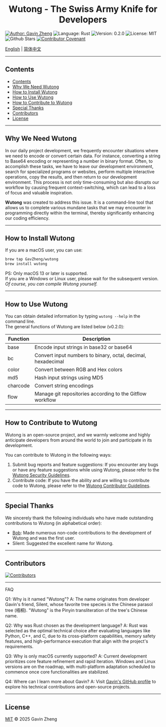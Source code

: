 <h1 style="text-align: center;">Wutong - The Swiss Army Knife for Developers</h1>

[![Author: Gavin Zheng](https://img.shields.io/badge/Author-Gavin_Zheng-f2f28d)](https://github.com/GavZheng)
![Language: Rust](https://img.shields.io/badge/Language-Rust-orange)
![Version: 0.2.0](https://img.shields.io/badge/Version-0.2.0-blue)
![License: MIT](https://img.shields.io/badge/License-MIT-green)
![Github Stars](https://img.shields.io/github/stars/WutongDev/wutong?style=flat&color=red)
[![Contributor Covenant](https://img.shields.io/badge/Contributor%20Covenant-2.1-4baaaa.svg)](CODE_OF_CONDUCT_zh.md)

[English](./README.md) | [简体中文](./docs/zh/README_zh.md)

---

## Contents
- [Contents](#Contents)
- [Why We Need Wutong](#why-we-need-wutong)
- [How to Install Wutong](#how-to-install-wutong)
- [How to Use Wutong](#how-to-use-wutong)
- [How to Contribute to Wutong](#how-to-contribute-to-wutong)
- [Special Thanks](#special-thanks)
- [Contributors](#contributors)
- [License](#license)

---

## Why We Need Wutong
In our daily project development, we frequently encounter situations where we need to encode or convert certain data. For instance, converting a string to Base64 encoding or representing a number in binary format. Often, to accomplish these tasks, we have to leave our development environment, search for specialized programs or websites, perform multiple interactive operations, copy the results, and then return to our development environment. This process is not only time-consuming but also disrupts our workflow by causing frequent context-switching, which can lead to a loss of focus and valuable inspiration.

**Wutong** was created to address this issue. It is a command-line tool that allows us to complete various mundane tasks that we may encounter in programming directly within the terminal, thereby significantly enhancing our coding efficiency.

---

## How to Install Wutong
If you are a macOS user, you can use:
```bash
brew tap GavZheng/wutong
brew install wutong
```
PS: Only macOS 13 or later is supported.  
If you are a Windows or Linux user, please wait for the subsequent version.  
*Of course, you can compile Wutong yourself.*

---

## How to Use Wutong
You can obtain detailed information by typing `wutong --help` in the command line.  
The general functions of Wutong are listed below (v0.2.0):

| Function | Description                                                  |
|----------|--------------------------------------------------------------|
| base     | Encode input strings in base32 or base64                     |
| bc       | Convert input numbers to binary, octal, decimal, hexadecimal |
| color    | Convert between RGB and Hex colors                           |
| md5      | Hash input strings using MD5                                 |
| charcode | Convert string encodings                                     |
| flow     | Manage git repositories according to the Gitflow workflow    |

---

## How to Contribute to Wutong
Wutong is an open-source project, and we warmly welcome and highly anticipate developers from around the world to join and participate in its development.

You can contribute to Wutong in the following ways:
1. Submit bug reports and feature suggestions: If you encounter any bugs or have any feature suggestions while using Wutong, please refer to the [Wutong Security Guidelines](SECURITY.md).
2. Contribute code: If you have the ability and are willing to contribute code to Wutong, please refer to the [Wutong Contributor Guidelines](./CONTRIBUTING.md).

---

## Special Thanks
We sincerely thank the following individuals who have made outstanding contributions to Wutong (in alphabetical order):
- [Bob](https://github.com/ChepleBob26): Made numerous non-code contributions to the development of Wutong and was the first user.
- Silent: Suggested the excellent name for Wutong.

---

## Contributors

<a href="https://github.com/WutongDev/wutong/contributors">
  <img src="https://contrib.rocks/image?repo=WutongDev/wutong" alt="Contributors"/>
</a>

---

FAQ

Q1: Why is it named "Wutong"?
A: The name originates from developer Gavin's friend, Silent, whose favorite tree species is the Chinese parasol tree (梧桐). "Wutong" is the Pinyin transliteration of the tree's Chinese name.

Q2: Why was Rust chosen as the development language?
A: Rust was selected as the optimal technical choice after evaluating languages like Python, C++, and C, due to its cross-platform capabilities, memory safety features, and high-performance execution that align with the project's requirements.

Q3: Why is only macOS currently supported?
A: Current development prioritizes core feature refinement and rapid iteration. Windows and Linux versions are on the roadmap, with multi-platform adaptation scheduled to commence once core functionalities are stabilized.

Q4: Where can I learn more about Gavin?
A: Visit [Gavin's GitHub profile](https://github.com/GavZheng) to explore his technical contributions and open-source projects.

---

## License
[MIT](./LICENSE) © 2025 Gavin Zheng
